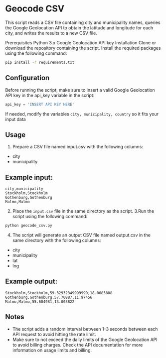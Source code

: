 # Geocode CSV
This script reads a CSV file containing city and municipality names, queries the Google Geolocation API to obtain the latitude and longitude for each city, and writes the results to a new CSV file.

Prerequisites
Python 3.x
Google Geolocation API key
Installation
Clone or download the repository containing the script.
Install the required packages using the following command:
```bash
pip install -r requirements.txt
```
## Configuration
Before running the script, make sure to insert a valid Google Geolocation API key in the api_key variable in the script:

```python
api_key = 'INSERT API KEY HERE'
```
If needed, modify the variables `city, municipality, country` so it fits your input data

## Usage
1. Prepare a CSV file named input.csv with the following columns:

* city
* municipality

## Example input:

```
city,municipality
Stockholm,Stockholm
Gothenburg,Gothenburg
Malmo,Malmo
```
2. Place the `input.csv` file in the same directory as the script.
3.Run the script using the following command:

```bash
python geocode_csv.py
```
4. The script will generate an output CSV file named output.csv in the same directory with the following columns:
* city
* municipality
* lat
* lng

## Example output:

```city,municipality,lat,lng
Stockholm,Stockholm,59.32932349999999,18.0685808
Gothenburg,Gothenburg,57.70887,11.97456
Malmo,Malmo,55.604981,13.003822
```
## Notes

* The script adds a random interval between 1-3 seconds between each API request to avoid hitting the rate limit.
* Make sure to not exceed the daily limits of the Google Geolocation API to avoid billing charges. Check the API documentation for more information on usage limits and billing.
